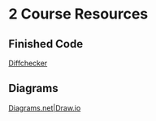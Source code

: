 # 2 Course Resources

## Finished Code

[Diffchecker](https://www.diffchecker.com/)

## Diagrams

[Diagrams.net|Draw.io](https://www.diagrams.net/)
